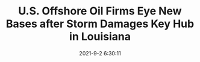 ---
"title": "U.S. Offshore Oil Firms Eye New Bases after Storm Damages Key Hub in Louisiana"
"date": "2021-9-2 6:30:11"
"feed_name": "OEDIGITAL"
"feed_website": "https://www.oedigital.com/"
"feed_rss": "https://www.oedigital.com/technology/safety-security?format=feed"
"link": "https://www.oedigital.com/news/490316-u-s-offshore-oil-firms-eye-new-bases-after-storm-damages-key-hub-in-louisiana"
"file": "_posts/-90bab5c21017c9b649080768f02d9fe857d22cb8.md"
"accident": "0"
"drilling": "0"
---